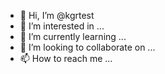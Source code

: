 - 👋 Hi, I’m @kgrtest
- 👀 I’m interested in ...
- 🌱 I’m currently learning ...
- 💞️ I’m looking to collaborate on ...
- 📫 How to reach me ...

<!---
kgrtest/kgrtest is a ✨ special ✨ repository because its `README.md` (this file) appears on your GitHub profile.
You can click the Preview link to take a look at your changes.
--->
